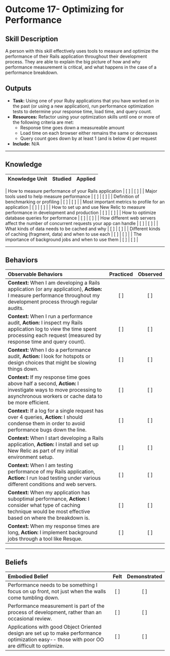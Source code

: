 # Outcome 17- Optimizing for Performance

Skill Description
----------
A person with this skill effectively uses tools to measure and optimize the performance of their Rails application throughout their development process. They are able to explain the big picture of how and why performance measurement is critical, and what happens in the case of a performance breakdown. 

Outputs
----------
- **Task:** Using one of your Ruby applications that you have worked on in the past (or using a new application), run performance optimization tests to determine your response time, load time, and query count. 
- **Resources:** Refactor using your optimization skills until one or more of the following criteria are met:
  - Response time goes down a measureable amount
  - Load time on each browser either remains the same or decreases
  - Query count goes down by at least 1 (and is below 4) per request
- **Include:** N/A

----------


## **Knowledge**


| Knowledge Unit   |      Studied      | Applied |
|:-------------|:------------------:|:--------:|

| How to measure performance of your Rails application | [ ] | [ ]  |
| Major tools used to help measure performance | [ ] | [ ]  |
| Definition of benchmarking or profiling | [ ] | [ ]  |
| Most important metrics to profile for an application | [ ] | [ ]  |
| How to set up and use New Relic to measure performance in development and production | [ ] | [ ]  |
| How to optimize database queries for performance | [ ] | [ ]  |
| How different web servers affect the number of concurrent requests your app can handle | [ ] | [ ]  |
| What kinds of data needs to be cached and why | [ ] | [ ]  |
| Different kinds of caching (fragment, data) and when to use each | [ ] | [ ]  |
| The importance of background jobs and when to use them | [ ] | [ ]  |

----------


## **Behaviors**


| Observable Behaviors  |      Practiced | Observed |
|:-------------|:------------------:|:--------:|
| **Context:** When I am developing a Rails application (or any application), **Action:** I measure performance throughout my development process through regular audits.  | [ ] | [ ]  |
| **Context:** When I run a performance audit, **Action:** I inspect my Rails application log to view the time spent processing each request (measured by response time and query count).  | [ ] | [ ]  |
| **Context:** When I do a performance audit, **Action:** I look for hotspots or design choices that might be slowing things down.  | [ ] | [ ]  |
| **Context:** If my response time goes above half a second, **Action:** I investigate ways to move processing to asynchronous workers or cache data to be more efficient.  | [ ] | [ ]  |
| **Context:** If a log for a single request has over 4 queries, **Action:** I should condense them in order to avoid performance bugs down the line.  | [ ] | [ ]  |
| **Context:** When I start developing a Rails application, **Action:** I install and set up New Relic as part of my initial environment setup.  | [ ] | [ ]  |
| **Context:** When I am testing performance of my Rails application, **Action:** I run load testing under various different conditions and web servers.  | [ ] | [ ]  |
| **Context:** When my application has suboptimal performance, **Action:** I consider what type of caching technique would be most effective based on where the breakdown is.  | [ ] | [ ]  |
| **Context:** When my response times are long, **Action:** I implement background jobs through a tool like Resque.  | [ ] | [ ]  |


----------


## **Beliefs**


| Embodied Belief   |      Felt      | Demonstrated |
|:-------------|:------------------:|:--------:|
| Performance needs to be something I focus on up front, not just when the walls come tumbling down. | [ ] | [ ]  |
| Performance measurement is part of the process of development, rather than an occasional review. | [ ] | [ ]  |
| Applications with good Object Oriented design are set up to make performance optimization easy-- those with poor OO are difficult to optimize. | [ ] | [ ]  |
